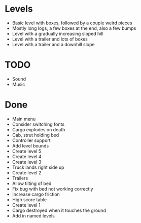 # Levels
* Basic level with boxes, followed by a couple weird pieces
* Mostly long logs, a few boxes at the end, also a few bumps
* Level with a gradually increasing sloped hill
* Level with a trailer and lots of boxes
* Level with a trailer and a downhill slope

# TODO
* Sound
* Music

# Done
* Main menu
* Consider switching fonts
* Cargo explodes on death
* Cab, strut holding bed
* Controller support
* Add level bounds
* Create level 5
* Create level 4
* Create level 3
* Truck lands right side up
* Create level 2
* Trailers
* Allow tilting of bed
* Fix bug with bed not working correctly
* Increase cargo friction
* High score table
* Create level 1
* Cargo destroyed when it touches the ground
* Add in named levels